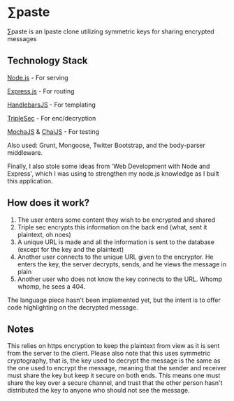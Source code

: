 ∑paste
======

∑paste is an lpaste clone utilizing symmetric keys for sharing encrypted messages

Technology Stack
----------------
[Node.js](http://nodejs.org/) - For serving

[Express.js](http://expressjs.com/) - For routing

[HandlebarsJS](http://handlebarsjs.com/) - For templating

[TripleSec](https://github.com/keybase/triplesec) - For enc/decryption

[MochaJS](http://mochajs.org/) & [ChaiJS](http://chaijs.com/) - For testing

Also used: Grunt, Mongoose, Twitter Bootstrap, and the body-parser middleware.

Finally, I also stole some ideas from 'Web Development with Node and Express',
which I was using to strengthen my node.js knowledge as I built this application.

How does it work?
-----------------

1. The user enters some content they wish to be encrypted and shared
2. Triple sec encrypts this information on the back end (what, sent it plaintext, oh noes)
3. A unique URL is made and all the information is sent to the database (except for the key and the plaintext)
4. Another user connects to the unique URL given to the encryptor. He enters the key, the server decrypts, sends, and he views the message in plain
5. Another user who does not know the key connects to the URL. Whomp whomp, he sees a 404.

The language piece hasn't been implemented yet, but the intent is to offer code highlighting on the
decrypted message.

Notes
-----
This relies on https encryption to keep the plaintext from view as it is sent from
the server to the client. Please also note that this uses symmetric cryptography,
that is, the key used to decrypt the message is the same as the one used to encrypt
the message, meaning that the sender and receiver must share the key but keep it
secure on both ends. This means one must share the key over a secure channel, and
trust that the other person hasn't distributed the key to anyone who should not
see the message.
